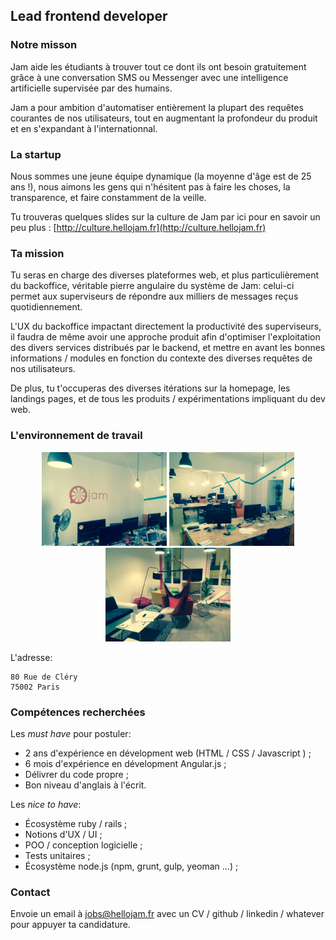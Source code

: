 ## Lead frontend developer

### Notre misson

Jam aide les étudiants à trouver tout ce dont ils ont besoin gratuitement grâce
à une conversation SMS ou Messenger avec une intelligence artificielle
supervisée par des humains.

Jam a pour ambition d'automatiser entièrement la plupart des requêtes courantes
de nos utilisateurs, tout en augmentant la profondeur du produit et en
s'expandant à l'internationnal.

### La startup

Nous sommes une jeune équipe dynamique (la moyenne d'âge est de 25 ans !), nous
aimons les gens qui n'hésitent pas à faire les choses, la transparence, et faire
constamment de la veille.

Tu trouveras quelques slides sur la culture de Jam par ici pour en savoir un peu
plus : [http://culture.hellojam.fr](http://culture.hellojam.fr)

### Ta mission

Tu seras en charge des diverses plateformes web, et plus particulièrement du
backoffice, véritable pierre angulaire du système de Jam: celui-ci permet aux
superviseurs de répondre aux milliers de messages reçus quotidiennement.

L'UX du backoffice impactant directement la productivité des superviseurs, il
faudra de même avoir une approche produit afin d'optimiser l'exploitation des
divers services distribués par le backend, et mettre en avant les bonnes
informations / modules en fonction du contexte des diverses requêtes
de nos utilisateurs.

De plus, tu t'occuperas des diverses itérations sur la homepage, les landings
pages, et de tous les produits / expérimentations impliquant du dev web.

### L'environnement de travail

<p align="center">
  <img src="../img/wok1.jpg?raw=true" width="200" alt="Wok 1" />
  <img src="../img/wok2.jpg?raw=true" width="200" alt="Wok 2" />
  <img src="../img/wok3.jpg?raw=true" width="200" alt="Wok 3" />
</p>

L'adresse:

```
80 Rue de Cléry
75002 Paris
```

### Compétences recherchées

Les *must have* pour postuler:

* 2 ans d'expérience en dévelopment web (HTML / CSS / Javascript ) ;
* 6 mois d'expérience en dévelopment Angular.js ;
* Délivrer du code propre ;
* Bon niveau d'anglais à l'écrit.

Les *nice to have*:

* Écosystème ruby / rails ;
* Notions d'UX / UI ;
* POO / conception logicielle ;
* Tests unitaires ;
* Écosystème node.js (npm, grunt, gulp, yeoman ...) ;

### Contact

Envoie un email à [jobs@hellojam.fr](jobs@hellojam.fr) avec un CV / github /
linkedin / whatever pour appuyer ta candidature.
